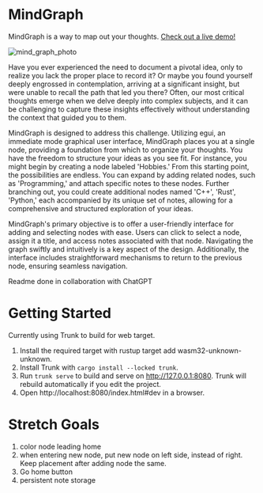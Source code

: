 # MindGraph

MindGraph is a way to map out your thoughts. 
[Check out a live demo!](http://seanledesma.com/mind_graph/)

![mind_graph_photo](https://github.com/seanledesma/MindGraph/assets/87875153/ea7155af-8994-47ed-b3b7-0dcec3245419)


Have you ever experienced the need to document a pivotal idea, only to realize you lack the proper place to record it? Or maybe you found yourself deeply engrossed in contemplation, arriving at a significant insight, but were unable to recall the path that led you there? Often, our most critical thoughts emerge when we delve deeply into complex subjects, and it can be challenging to capture these insights effectively without understanding the context that guided you to them.

MindGraph is designed to address this challenge. Utilizing egui, an immediate mode graphical user interface, MindGraph places you at a single node, providing a foundation from which to organize your thoughts. You have the freedom to structure your ideas as you see fit. For instance, you might begin by creating a node labeled 'Hobbies.' From this starting point, the possibilities are endless. You can expand by adding related nodes, such as 'Programming,' and attach specific notes to these nodes. Further branching out, you could create additional nodes named 'C++', 'Rust', 'Python,' each accompanied by its unique set of notes, allowing for a comprehensive and structured exploration of your ideas.

MindGraph's primary objective is to offer a user-friendly interface for adding and selecting nodes with ease. Users can click to select a node, assign it a title, and access notes associated with that node. Navigating the graph swiftly and intuitively is a key aspect of the design. Additionally, the interface includes straightforward mechanisms to return to the previous node, ensuring seamless navigation.

Readme done in collaboration with ChatGPT


# Getting Started
Currently using Trunk to build for web target.

1. Install the required target with rustup target add wasm32-unknown-unknown.
2. Install Trunk with ```cargo install --locked trunk```.
3. Run ```trunk serve``` to build and serve on http://127.0.0.1:8080. Trunk will rebuild automatically if you edit the project.
4. Open http://localhost:8080/index.html#dev in a browser.


# Stretch Goals

1. color node leading home
2. when entering new node, put new node on left side, instead of right. Keep placement after adding node the same.
3. Go home button
4. persistent note storage
